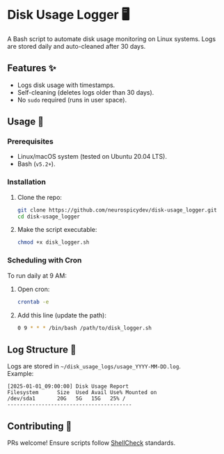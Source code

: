 # Disk Usage Logger 🖥️

A Bash script to automate disk usage monitoring on Linux systems. Logs are stored daily and auto-cleaned after 30 days.

## Features ✨
- Logs disk usage with timestamps.
- Self-cleaning (deletes logs older than 30 days).
- No `sudo` required (runs in user space).

## Usage 🚀

### Prerequisites
- Linux/macOS system (tested on Ubuntu 20.04 LTS).
- Bash (`v5.2+`).

### Installation
1. Clone the repo:
   ```bash
   git clone https://github.com/neurospicydev/disk-usage_logger.git
   cd disk-usage_logger
   ```
2. Make the script executable:
   ```bash
   chmod +x disk_logger.sh
   ```

### Scheduling with Cron
To run daily at 9 AM:
1. Open cron:
   ```bash
   crontab -e
   ```
2. Add this line (update the path):
   ```bash
   0 9 * * * /bin/bash /path/to/disk_logger.sh
   ```

## Log Structure 📝
Logs are stored in `~/disk_usage_logs/usage_YYYY-MM-DD.log`.  
Example:
```
[2025-01-01_09:00:00] Disk Usage Report
Filesystem      Size  Used Avail Use% Mounted on
/dev/sda1       20G   5G   15G   25% /
----------------------------------------
```

## Contributing 🤝
PRs welcome! Ensure scripts follow [ShellCheck](https://www.shellcheck.net/) standards.
